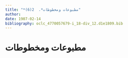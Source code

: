 ```yaml
---
title: "*مطبوعات ومخطوطات*.  2(6)"
author: 
date: 1907-02-14
bibliography: oclc_4770057679-i_18-div_12.d1e1809.bib
---
```




#  مطبوعات ومخطوطات 

